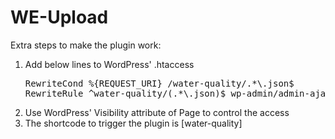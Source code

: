 WE-Upload
=========

Extra steps to make the plugin work:
<ol>
<li><p>Add below lines to WordPress' .htaccess</p>
<pre>
RewriteCond %{REQUEST_URI} /water-quality/.*\.json$
RewriteRule ^water-quality/(.*\.json)$ wp-admin/admin-ajax.php?action=$1&%{QUERY_STRING} [NC,L]
</pre></li>
<li>Use WordPress' Visibility attribute of Page to control the access</li>
<li>The shortcode to trigger the plugin is [water-quality]</li>
</ol>

